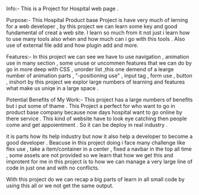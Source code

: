 Info:- This is a Project for Hospital web page . 

 Purpose:- This Hospital Product base Project is have very much of lerning for a web developer , by this project we can learn some key and good fundamental of creat a web site. I learn so much from it not just i learn how to use many tools also when and how much can i go with this tools . Also use of external file add and how plugin add and more.

 Features:- In this project we can see we have to use navigation , animation use in many section , some unuse or uncommen features that we can do by go in more deep with CSS , unorder list ,this one demend of a learge number of animation parts , "-positioning use" , input tag , form use , button , inshort by this project we explor large numbers of learning and features what make us uniqe in a large space .

 Potential Benefits of My Work:- This project has a large numbers of benefits but i put some of thame . This Project a perfect for who want to go in product base company because now days hospital want to go online by there service . This kind of website have to look eye catching then people come and get appoientment . So it can be deploy in real industry . 

 it is parts how its help industry but now it also help a developer to become a good developer . Beacuse in this project doing i face many challenge like flex use , take a item/container in a center , fixed a navbar in the top all time , some assets are not provided so we learn that how we get this  and improtent for me in this project is to how we can manage a very large line of code in just one and with no conflicts.

 With this project do we can recap a big parts of learn in all small code by using this all or we not get the same output.